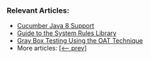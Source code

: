 ### Relevant Articles:
- [Cucumber Java 8 Support](http://www.baeldung.com/cucumber-java-8-support)
- [Guide to the System Rules Library](https://www.baeldung.com/java-system-rules-junit)
- [Gray Box Testing Using the OAT Technique](https://www.baeldung.com/java-gray-box-orthogonal-array-testing)
- More articles: [[<-- prev]](../testing-libraries-2)